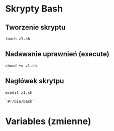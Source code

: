 # Skrypty Bash
## Tworzenie skryptu
```
touch z1.sh
```
## Nadawanie uprawnień (execute)
```
chmod +x z1.sh
```
## Nagłówek skrytpu
```
mcedit z1.sh
```
```
`#!/bin/bash`
```
# Variables (zmienne)
